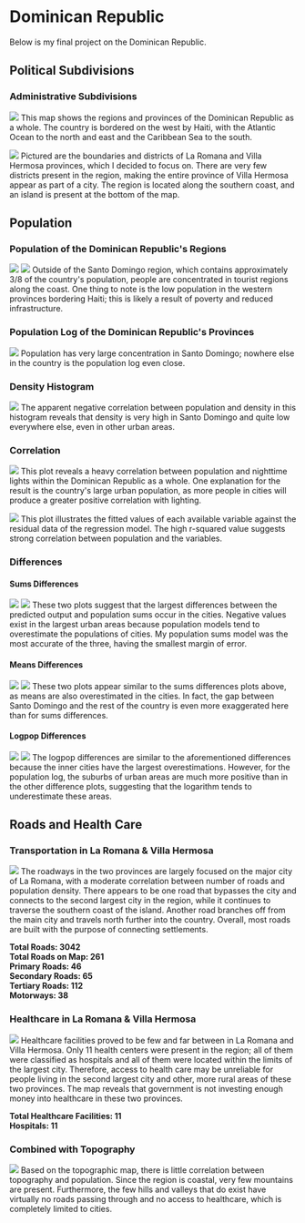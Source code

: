 # Dominican Republic

Below is my final project on the Dominican Republic.

## Political Subdivisions

### Administrative Subdivisions

![](dr.png)
This map shows the regions and provinces of the Dominican Republic as a whole. The country is bordered on the west by Haiti, with the Atlantic Ocean to the north and east and the Caribbean Sea to the south.

![](combined.png)
Pictured are the boundaries and districts of La Romana and Villa Hermosa provinces, which I decided to focus on. There are very few districts present in the region, making the entire province of Villa Hermosa appear as part of a city. The region is located along the southern coast, and an island is present at the bottom of the map.

## Population

### Population of the Dominican Republic's Regions

![](dom_pop19_1.png)
![](domrepublic.png)
Outside of the Santo Domingo region, which contains approximately 3/8 of the country's population, people are concentrated in tourist regions along the coast. One thing to note is the low population in the western provinces bordering Haiti; this is likely a result of poverty and reduced infrastructure.

### Population Log of the Dominican Republic's Provinces

![](dom_logpop19b.png)
Population has very large concentration in Santo Domingo; nowhere else in the country is the population log even close.

### Density Histogram

![](domhistogram.png)
The apparent negative correlation between population and density in this histogram reveals that density is very high in Santo Domingo and quite low everywhere else, even in other urban areas.

### Correlation

![](domr2one.png)
This plot reveals a heavy correlation between population and nighttime lights within the Dominican Republic as a whole. One explanation for the result is the country's large urban population, as more people in cities will produce a greater positive correlation with lighting.

![](domr2two.png)
This plot illustrates the fitted values of each available variable against the residual data of the regression model. The high r-squared value suggests strong correlation between population and the variables.

### Differences
#### Sums Differences
![](diffsums.png)
![](diffsums3d.png)
These two plots suggest that the largest differences between the predicted output and population sums occur in the cities. Negative values exist in the largest urban areas because population models tend to overestimate the populations of cities. My population sums model was the most accurate of the three, having the smallest margin of error.

#### Means Differences
![](diffmeans.png)
![](diffmeans3d.png)
These two plots appear similar to the sums differences plots above, as means are also overestimated in the cities. In fact, the gap between Santo Domingo and the rest of the country is even more exaggerated here than for sums differences.

#### Logpop Differences
![](difflogpop.png)
![](difflogpop3d.png)
The logpop differences are similar to the aforementioned differences because the inner cities have the largest overestimations. However, for the population log, the suburbs of urban areas are much more positive than in the other difference plots, suggesting that the logarithm tends to underestimate these areas.

## Roads and Health Care
### Transportation in La Romana & Villa Hermosa
![](dom_roads.png)
The roadways in the two provinces are largely focused on the major city of La Romana, with a moderate correlation between number of roads and population density. There appears to be one road that bypasses the city and connects to the second largest city in the region, while it continues to traverse the southern coast of the island. Another road branches off from the main city and travels north further into the country. Overall, most roads are built with the purpose of connecting settlements.

**Total Roads: 3042**  
**Total Roads on Map: 261**  
**Primary Roads: 46**  
**Secondary Roads: 65**  
**Tertiary Roads: 112**  
**Motorways: 38**  

### Healthcare in La Romana & Villa Hermosa
![](dom_health.png)
Healthcare facilities proved to be few and far between in La Romana and Villa Hermosa. Only 11 health centers were present in the region; all of them were classified as hospitals and all of them were located within the limits of the largest city. Therefore, access to health care may be unreliable for people living in the second largest city and other, more rural areas of these two provinces. The map reveals that government is not investing enough money into healthcare in these two provinces.

**Total Healthcare Facilities: 11**  
**Hospitals: 11**

### Combined with Topography
![](render.png)
Based on the topographic map, there is little correlation between topography and population. Since the region is coastal, very few mountains are present. Furthermore, the few hills and valleys that do exist have virtually no roads passing through and no access to healthcare, which is completely limited to cities.
